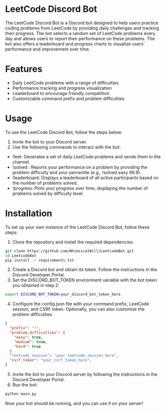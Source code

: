 # LeetCode Discord Bot
The LeetCode Discord Bot is a Discord bot designed to help users practice coding problems from LeetCode by providing daily challenges and tracking their progress. The bot selects a random set of LeetCode problems every day and allows users to report their performance on these problems. The bot also offers a leaderboard and progress charts to visualize users' performance and improvement over time.

# Features
- Daily LeetCode problems with a range of difficulties
- Performance tracking and progress visualization
- Leaderboard to encourage friendly competition
- Customizable command prefix and problem difficulties

# Usage
To use the LeetCode Discord Bot, follow the steps below:

1. Invite the bot to your Discord server.
2. Use the following commands to interact with the bot:
- !leet: Generates a set of daily LeetCode problems and sends them to the channel.
- !solved <difficulty> <percentile>: Reports your performance on a problem by providing the problem difficulty and your percentile (e.g., !solved easy 99.9).
- !leaderboard: Displays a leaderboard of all active participants based on the number of problems solved.
- !progress: Plots your progress over time, displaying the number of problems solved by difficulty level.

# Installation
To set up your own instance of the LeetCode Discord Bot, follow these steps:

1. Clone the repository and install the required dependencies:
```bash
git clone https://github.com/WhimsicalWill/LeetcodeBot.git
cd LeetcodeBot
pip install -r requirements.txt
```
2. Create a Discord bot and obtain its token. Follow the instructions in the Discord Developer Portal.
3. Set the DISCORD_BOT_TOKEN environment variable with the bot token you obtained in step 2:
```bash
export DISCORD_BOT_TOKEN=your_discord_bot_token_here
```
4. Configure the config.json file with your command prefix, LeetCode session, and CSRF token. Optionally, you can also customize the problem difficulties.

```json
{
  "prefix": "!",
  "problem_difficulties": {
    "easy": true,
    "medium": true,
    "hard": true
  }
  "leetcode_session": "your_leetcode_session_here",
  "csrf_token": "your_csrf_token_here",
}
```
5. Invite the bot to your Discord server by following the instructions in the Discord Developer Portal.
6. Run the bot:
```bash
python main.py
```

Now your bot should be running, and you can use it on your server!
